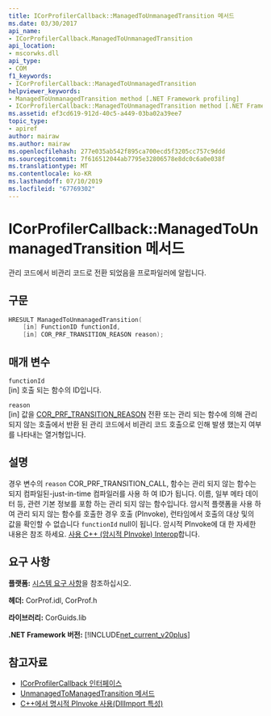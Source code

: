 ```yaml
---
title: ICorProfilerCallback::ManagedToUnmanagedTransition 메서드
ms.date: 03/30/2017
api_name:
- ICorProfilerCallback.ManagedToUnmanagedTransition
api_location:
- mscorwks.dll
api_type:
- COM
f1_keywords:
- ICorProfilerCallback::ManagedToUnmanagedTransition
helpviewer_keywords:
- ManagedToUnmanagedTransition method [.NET Framework profiling]
- ICorProfilerCallback::ManagedToUnmanagedTransition method [.NET Framework profiling]
ms.assetid: ef3cd619-912d-40c5-a449-03ba02a39ee7
topic_type:
- apiref
author: mairaw
ms.author: mairaw
ms.openlocfilehash: 277e035ab542f895ca700ecd5f3205cc757c9ddd
ms.sourcegitcommit: 7f616512044ab7795e32806578e8dc0c6a0e038f
ms.translationtype: MT
ms.contentlocale: ko-KR
ms.lasthandoff: 07/10/2019
ms.locfileid: "67769302"
---
```

# <a name="icorprofilercallbackmanagedtounmanagedtransition-method"></a>ICorProfilerCallback::ManagedToUnmanagedTransition 메서드
관리 코드에서 비관리 코드로 전환 되었음을 프로파일러에 알립니다.  
  
## <a name="syntax"></a>구문  
  
```cpp  
HRESULT ManagedToUnmanagedTransition(  
    [in] FunctionID functionId,  
    [in] COR_PRF_TRANSITION_REASON reason);  
```  
  
## <a name="parameters"></a>매개 변수  
 `functionId`  
 [in] 호출 되는 함수의 ID입니다.  
  
 `reason`  
 [in] 값을 [COR_PRF_TRANSITION_REASON](../../../../docs/framework/unmanaged-api/profiling/cor-prf-transition-reason-enumeration.md) 전환 또는 관리 되는 함수에 의해 관리 되지 않는 호출에서 반환 된 관리 코드에서 비관리 코드 호출으로 인해 발생 했는지 여부를 나타내는 열거형입니다.  
  
## <a name="remarks"></a>설명  
 경우 변수의 `reason` COR_PRF_TRANSITION_CALL, 함수는 관리 되지 않는 함수는 되지 컴파일된-just-in-time 컴파일러를 사용 하 여 ID가 됩니다. 이름, 일부 메타 데이터 등, 관련 기본 정보를 포함 하는 관리 되지 않는 함수입니다. 암시적 플랫폼을 사용 하 여 관리 되지 않는 함수를 호출한 경우 호출 (PInvoke), 런타임에서 호출의 대상 및의 값을 확인할 수 없습니다 `functionId` null이 됩니다. 암시적 PInvoke에 대 한 자세한 내용은 참조 하세요. [사용 C++ (암시적 PInvoke) Interop](/cpp/dotnet/using-cpp-interop-implicit-pinvoke)합니다.  
  
## <a name="requirements"></a>요구 사항  
 **플랫폼:** [시스템 요구 사항](../../../../docs/framework/get-started/system-requirements.md)을 참조하십시오.  
  
 **헤더:** CorProf.idl, CorProf.h  
  
 **라이브러리:** CorGuids.lib  
  
 **.NET Framework 버전:** [!INCLUDE[net_current_v20plus](../../../../includes/net-current-v20plus-md.md)]  
  
## <a name="see-also"></a>참고자료

- [ICorProfilerCallback 인터페이스](../../../../docs/framework/unmanaged-api/profiling/icorprofilercallback-interface.md)
- [UnmanagedToManagedTransition 메서드](../../../../docs/framework/unmanaged-api/profiling/icorprofilercallback-unmanagedtomanagedtransition-method.md)
- [C++에서 명시적 PInvoke 사용(DllImport 특성)](/cpp/dotnet/using-explicit-pinvoke-in-cpp-dllimport-attribute)
